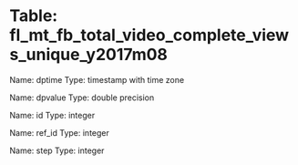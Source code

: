 Table: fl_mt_fb_total_video_complete_views_unique_y2017m08
==========================================================

Name: dptime
Type: timestamp with time zone

Name: dpvalue
Type: double precision

Name: id
Type: integer

Name: ref_id
Type: integer

Name: step
Type: integer

